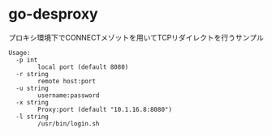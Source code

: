 # go-desproxy

プロキシ環境下でCONNECTメゾットを用いてTCPリダイレクトを行うサンプル


```
Usage:
  -p int
        local port (default 8080)
  -r string
        remote host:port
  -u string
        username:password
  -x string
        Proxy:port (default "10.1.16.8:8080")
  -l string
        /usr/bin/login.sh
```
